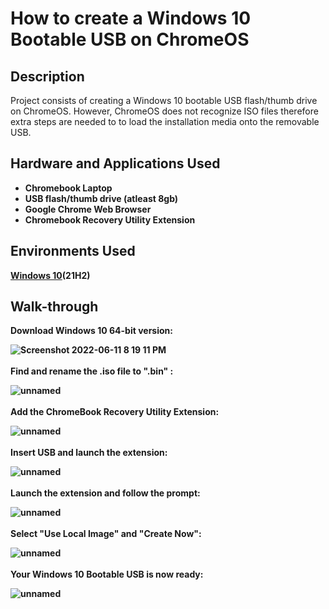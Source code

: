 # How to create a Windows 10 Bootable USB on ChromeOS 
<h2>Description</h2>
Project consists of creating a Windows 10 bootable USB flash/thumb drive on ChromeOS. However, ChromeOS does not recognize ISO files therefore extra steps are needed to to load the installation media onto the removable USB. 
<br />


<h2>Hardware and Applications Used</h2>

- <b>Chromebook Laptop</b> 
- <b>USB flash/thumb drive (atleast 8gb)</b>
- <b>Google Chrome Web Browser</b>
- <b>Chromebook Recovery Utility Extension</b>

<h2>Environments Used </h2>

<b> [Windows 10](https://www.microsoft.com/en-au/software-download/windows10)(21H2) <b/>

 
 <h2>Walk-through </h2>
  <b/>
  
 <p align="center">
  
 Download Windows 10 64-bit version: 
  
![Screenshot 2022-06-11 8 19 11 PM](https://user-images.githubusercontent.com/93538059/173246629-582188ce-b23d-456b-96ca-7398eb41a929.png)
<br />
<br />
Find and rename the .iso file to ".bin" : <br/>
  
  ![unnamed](https://user-images.githubusercontent.com/93538059/173252840-699acf9b-bb14-4159-bfe1-931d63eccd11.png) 
<br />
<br />
Add the ChromeBook Recovery Utility Extension:  <br/>
  
  ![unnamed](https://user-images.githubusercontent.com/93538059/173252758-28f26e64-6aef-47d8-8c94-c92e185a4592.png) 
<br />
<br />
Insert USB and launch the extension:  <br/>
  
  ![unnamed](https://user-images.githubusercontent.com/93538059/173253100-d323257d-ee9a-43f5-9f74-7cfd4a508d38.png)
<br />
<br />
Launch the extension and follow the prompt:  <br/>
  
![unnamed](https://user-images.githubusercontent.com/93538059/173252951-a200d805-d5da-4581-b731-fc5ec39ee114.png)
<br />
<br />
Select "Use Local Image" and "Create Now":  <br/>
  
  ![unnamed](https://user-images.githubusercontent.com/93538059/173252981-5341f9d3-f9b3-495d-94a3-f40d6f722a7b.png)
<br />
<br />
Your Windows 10 Bootable USB is now ready:  <br/>
  
 ![unnamed](https://user-images.githubusercontent.com/93538059/173253058-8ce94941-e7e0-4ab3-9b32-885802a3d5fc.png) 
</p>
  
<!--
 ```diff
- text in red
+ text in green
! text in orange
# text in gray
@@ text in purple (and bold)@@
```
--!>

